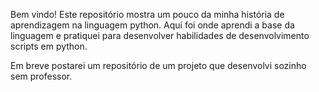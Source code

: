 Bem vindo!
Este repositório mostra um pouco da minha história de aprendizagem na linguagem python.
Aqui foi onde aprendi a base da linguagem e pratiquei para desenvolver habilidades de desenvolvimento scripts em python.

Em breve postarei um repositório de um projeto que desenvolvi sozinho sem professor.
